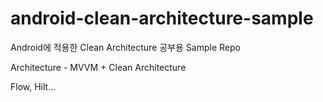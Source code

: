# android-clean-architecture-sample

Android에 적용한 Clean Architecture 공부용 Sample Repo

Architecture - MVVM + Clean Architecture

Flow, Hilt...

